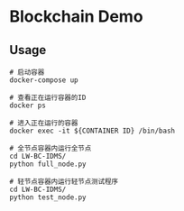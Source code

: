 # Blockchain Demo

## Usage
``` shell
# 启动容器
docker-compose up

# 查看正在运行容器的ID
docker ps

# 进入正在运行的容器
docker exec -it ${CONTAINER ID} /bin/bash

# 全节点容器内运行全节点
cd LW-BC-IDMS/
python full_node.py

# 轻节点容器内运行轻节点测试程序
cd LW-BC-IDMS/
python test_node.py
```
